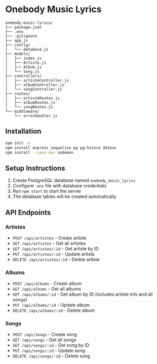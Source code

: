 # Onebody Music Lyrics

```
onebody-music-lyrics/
├── package.json
├── .env
├── .gitignore
├── app.js
├── config/
│   └── database.js
├── models/
│   ├── index.js
│   ├── Artiste.js
│   ├── Album.js
│   └── Song.js
├── controllers/
│   ├── artisteController.js
│   ├── albumController.js
│   └── songController.js
├── routes/
│   ├── artisteRoutes.js
│   ├── albumRoutes.js
│   └── songRoutes.js
└── middleware/
    └── errorHandler.js
```

## Installation

```bash
npm init -y
npm install express sequelize pg pg-hstore dotenv
npm install --save-dev nodemon
```

## Setup Instructions

1. Create PostgreSQL database named `onebody_music_lyrics`
2. Configure `.env` file with database credentials
3. Run `npm start` to start the server
4. The database tables will be created automatically

## API Endpoints

### Artistes
- `POST /api/artistes` - Create artiste
- `GET /api/artistes` - Get all artistes
- `GET /api/artistes/:id` - Get artiste by ID
- `PUT /api/artistes/:id` - Update artiste
- `DELETE /api/artistes/:id` - Delete artiste

### Albums
- `POST /api/albums` - Create album
- `GET /api/albums` - Get all albums
- `GET /api/albums/:id` - Get album by ID (includes artiste info and all songs)
- `PUT /api/albums/:id` - Update album
- `DELETE /api/albums/:id` - Delete album

### Songs
- `POST /api/songs` - Create song
- `GET /api/songs` - Get all songs
- `GET /api/songs/:id` - Get song by ID
- `PUT /api/songs/:id` - Update song
- `DELETE /api/songs/:id` - Delete song
